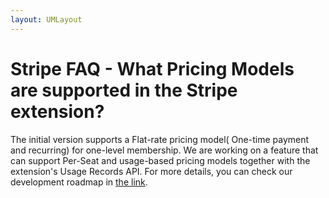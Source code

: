 ```yaml
---
layout: UMLayout
---
```

# Stripe FAQ - What Pricing Models are supported in the Stripe extension?
<p>
	The initial version supports a Flat-rate pricing model( One-time payment and recurring) for one-level membership. We are working on a feature that can support Per-Seat and usage-based pricing models together with the extension's Usage Records API. For more details, you can check our development roadmap in <a href="https://ultimate-member-roadmaps.notion.site/54b8d1929df44079a7c0ccdc14ab6220?v=400225114a5349b4aaf958d02bc08a5f&pvs=4">the link</a>.</p>
